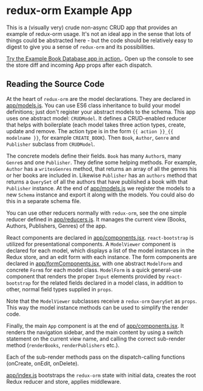# redux-orm Example App

This is a (visually very) crude non-async CRUD app that provides an example of redux-orm usage. It's not an ideal app in the sense that lots of things could be abstracted here - but the code should be relatively easy to digest to give you a sense of `redux-orm` and its possibilities.

[Try the Example Book Database app in action.](http://tommikaikkonen.github.io/redux-orm-example/). Open up the console to see the store diff and incoming App props after each dispatch.

## Reading the Source Code

At the heart of `redux-orm` are the model declarations. They are declared in [app/models.js](app/models.js). You can use ES6 class inheritance to build your model definitions; just don't register your abstract models to the schema. This app uses one abstract model: `CRUDModel`. It defines a CRUD-enabled reducer that helps with boilerplate (each model takes three action types, create, update and remove. The action type is in the form `{{ action }}_{{ modelname }}`, for example `CREATE_BOOK`). Then `Book`, `Author`, `Genre` and `Publisher` subclass from `CRUDModel`.

The concrete models define their fields. `Book` has many `Author`s, many `Genre`s and one `Publisher`. They define some helping methods. For example, `Author` has a `writesGenres` method, that returns an array of all the genres his or her books are included in. Likewise `Publisher` has an `authors` method that returns a `QuerySet` of all the authors that have published a book with that `Publisher` instance. At the end of [app/models.js](app/models.js) we register the models to a new `Schema` instance and export it along with the models. You could also do this in a separate schema file.

You can use other reducers normally with `redux-orm`, see the one simple reducer defined in [app/reducers.js](app/reducers.js). It manages the current view (Books, Authors, Publishers, Genres) of the app.

React components are declared in [app/components.jsx](app/components.jsx). `react-bootstrap` is utilized for presentational components. A `ModelViewer` component is declared for each model, which displays a list of the model instances in the Redux store, and an edit form with each instance. The form components are declared in [app/formComponents.jsx](app/formComponents.jsx), with one abstract `ModelForm` and concrete `Form`s for each model class. `ModelForm` is a quick general-use component that renders the proper `Input` elements provided by `react-bootstrap` for the related fields declared in a model class, in addition to other, normal field types supplied in `props`.

Note that the `ModelViewer` subclasses receive a `redux-orm` `QuerySet` as `props`. This way the model instance methods can be used to simplify the render code.

Finally, the main `App` component is at the end of [app/components.jsx](app/components.jsx). It renders the navigation sidebar, and the main content by using a switch statement on the current view name, and calling the correct sub-render method (`renderBooks`, `renderPublishers` etc.).

Each of the sub-render methods pass on the dispatch-calling functions (onCreate, onEdit, onDelete).

[app/index.js](app/index.js) bootstraps the `redux-orm` state with initial data, creates the root Redux reducer and store, applies middleware.